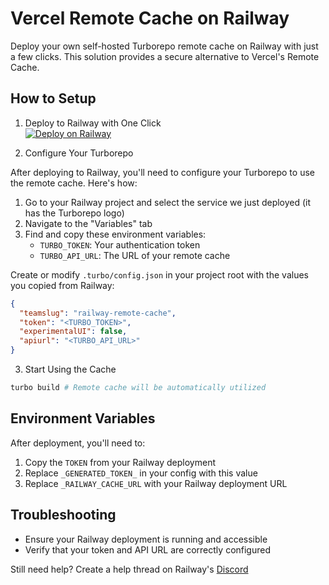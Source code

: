 # Vercel Remote Cache on Railway

Deploy your own self-hosted Turborepo remote cache on Railway with just a few clicks. This solution provides a secure alternative to Vercel's Remote Cache.

## How to Setup

1. Deploy to Railway with One Click  
[![Deploy on Railway](https://railway.com/button.svg)](https://railway.app/template/tRFTHR?referralCode=chIZYq)

2. Configure Your Turborepo

After deploying to Railway, you'll need to configure your Turborepo to use the remote cache. Here's how:

1. Go to your Railway project and select the service we just deployed (it has the Turborepo logo)
2. Navigate to the "Variables" tab
3. Find and copy these environment variables:
   - `TURBO_TOKEN`: Your authentication token
   - `TURBO_API_URL`: The URL of your remote cache

Create or modify `.turbo/config.json` in your project root with the values you copied from Railway:

```json
{
  "teamslug": "railway-remote-cache",
  "token": "<TURBO_TOKEN>",
  "experimentalUI": false,
  "apiurl": "<TURBO_API_URL>"
}
```

3. Start Using the Cache

```bash
turbo build # Remote cache will be automatically utilized
```

## Environment Variables

After deployment, you'll need to:
1. Copy the `TOKEN` from your Railway deployment
2. Replace `_GENERATED_TOKEN_` in your config with this value
3. Replace `_RAILWAY_CACHE_URL` with your Railway deployment URL

## Troubleshooting

- Ensure your Railway deployment is running and accessible
- Verify that your token and API URL are correctly configured

Still need help? Create a help thread on Railway's [Discord](https://discord.gg/railway)